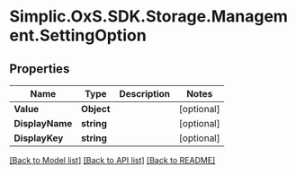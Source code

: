 # Simplic.OxS.SDK.Storage.Management.SettingOption

## Properties

Name | Type | Description | Notes
------------ | ------------- | ------------- | -------------
**Value** | **Object** |  | [optional] 
**DisplayName** | **string** |  | [optional] 
**DisplayKey** | **string** |  | [optional] 

[[Back to Model list]](../README.md#documentation-for-models) [[Back to API list]](../README.md#documentation-for-api-endpoints) [[Back to README]](../README.md)

